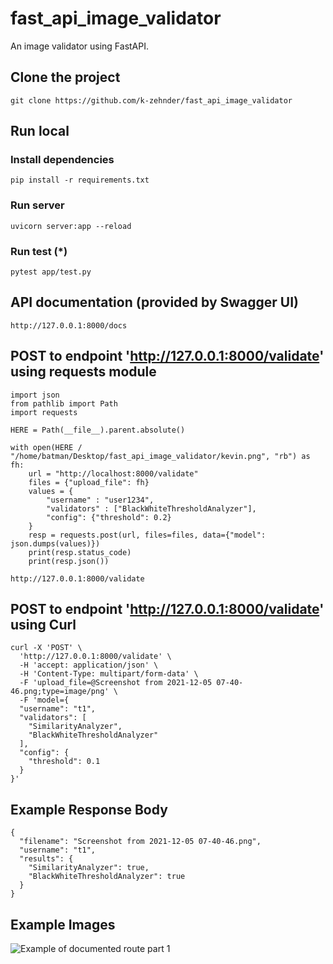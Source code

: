 # fast_api_image_validator

An image validator using FastAPI.

## Clone the project

```
git clone https://github.com/k-zehnder/fast_api_image_validator
```

## Run local

### Install dependencies

```
pip install -r requirements.txt
```

### Run server

```
uvicorn server:app --reload
```

### Run test (*)

```
pytest app/test.py
```


## API documentation (provided by Swagger UI)

```
http://127.0.0.1:8000/docs
```

## POST to endpoint 'http://127.0.0.1:8000/validate' using requests module

```
import json
from pathlib import Path
import requests

HERE = Path(__file__).parent.absolute()

with open(HERE / "/home/batman/Desktop/fast_api_image_validator/kevin.png", "rb") as fh:
    url = "http://localhost:8000/validate"
    files = {"upload_file": fh}
    values = {
        "username" : "user1234", 
        "validators" : ["BlackWhiteThresholdAnalyzer"],
        "config": {"threshold": 0.2}
    }
    resp = requests.post(url, files=files, data={"model": json.dumps(values)})
    print(resp.status_code)
    print(resp.json())
```
```
http://127.0.0.1:8000/validate
```

## POST to endpoint 'http://127.0.0.1:8000/validate' using Curl

```
curl -X 'POST' \
  'http://127.0.0.1:8000/validate' \
  -H 'accept: application/json' \
  -H 'Content-Type: multipart/form-data' \
  -F 'upload_file=@Screenshot from 2021-12-05 07-40-46.png;type=image/png' \
  -F 'model={
  "username": "t1",
  "validators": [
    "SimilarityAnalyzer",
    "BlackWhiteThresholdAnalyzer"
  ],
  "config": {
    "threshold": 0.1
  }
}'
```

## Example Response Body

```
{
  "filename": "Screenshot from 2021-12-05 07-40-46.png",
  "username": "t1",
  "results": {
    "SimilarityAnalyzer": true,
    "BlackWhiteThresholdAnalyzer": true
  }
}
```


## Example Images
![Example of documented route part 1](https://github.com/k-zehnder/fast_api_image_validator/blob/main/docs/route_docs1.png)

